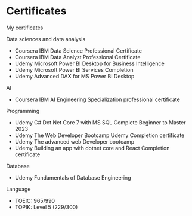 # Certificates
My certificates

Data sciences and data analysis
  + Coursera IBM Data Science Professional Certificate
  + Coursera IBM Data Analyst Professional Certificate
  + Udemy Microsoft Power BI Desktop for Business Intelligence
  + Udemy Microsoft Power BI Services Completion
  + Udemy Advanced DAX for MS Power BI Desktop
 
AI
  + Coursera IBM AI Engineering Specialization professional certificate

Programming
  + Udemy C# Dot Net Core 7 with MS SQL Complete Beginner to Master 2023
  + Udemy The Web Developer Bootcamp Udemy Completion certificate
  + Udemy The advanced web Developer bootcamp
  + Udemy Building an app with dotnet core and React Completion certificate

Database
  + Udemy Fundamentals of Database Engineering

Language
  + TOEIC: 965/990
  + TOPIK: Level 5 (229/300)
